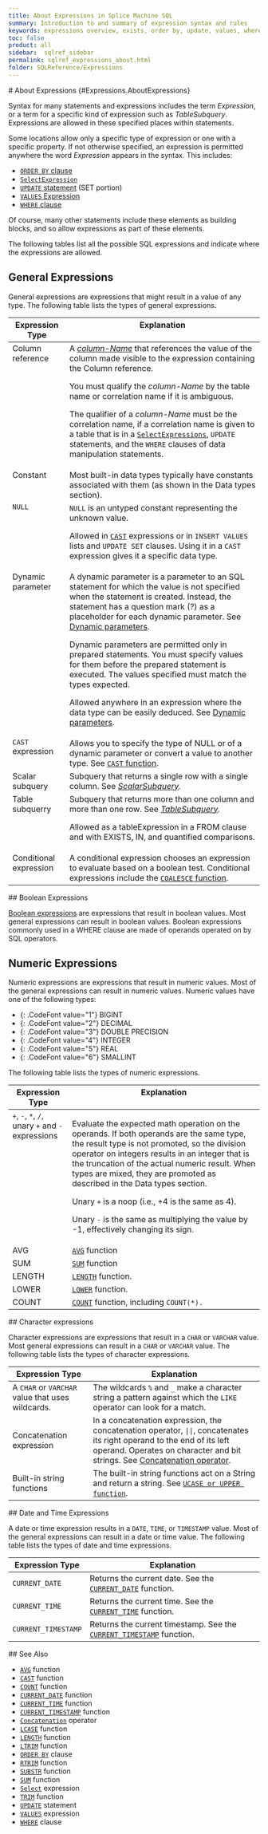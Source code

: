 ```yaml
---
title: About Expressions in Splice Machine SQL
summary: Introduction to and summary of expression syntax and rules
keywords: expressions overview, exists, order by, update, values, where
toc: false
product: all
sidebar:  sqlref_sidebar
permalink: sqlref_expressions_about.html
folder: SQLReference/Expressions
---
```

<section>
<div class="TopicContent" data-swiftype-index="true" markdown="1">
# About Expressions   {#Expressions.AboutExpressions}

Syntax for many statements and expressions includes the term
*Expression*, or a term for a specific kind of expression such as
<var>TableSubquery</var>. Expressions are allowed in these specified
places within statements.

Some locations allow only a specific type of expression or one with a
specific property. If not otherwise specified, an expression is
permitted anywhere the word *Expression* appears in the syntax. This
includes:

* [`ORDER BY` clause](sqlref_clauses_orderby.html)
* [`SelectExpression`](sqlref_expressions_select.html)
* [`UPDATE` statement](sqlref_statements_update.html) (SET portion)
* [`VALUES` Expression](sqlref_expressions_values.html)
* [`WHERE` clause](sqlref_clauses_where.html)

Of course, many other statements include these elements as building
blocks, and so allow expressions as part of these elements.

The following tables list all the possible SQL expressions and indicate
where the expressions are allowed.

## General Expressions

General expressions are expressions that might result in a value of any
type. The following table lists the types of general expressions.

<table summary="Types of general expressions in Splice Machine SQL">
                <col />
                <col />
                <thead>
                    <tr>
                        <th style="vertical-align:top"><strong>Expression Type</strong>
                        </th>
                        <th style="vertical-align:top"><strong>Explanation</strong>
                        </th>
                    </tr>
                </thead>
                <tbody>
                    <tr>
                        <td style="vertical-align:top">Column reference</td>
                        <td style="vertical-align:top">A <a href="sqlref_identifiers_types.html#ColumnName"><var>column-Name</var></a> that 					references the value of the column made visible to the expression containing the Column reference.
					<p>You must qualify the <var>column-Name</var> by the table name or correlation name if it is ambiguous.</p><p>The qualifier of a <var>column-Name</var> must be the correlation name, if a correlation name is given to a table that is in a <a href="sqlref_expressions_select.html"><code>SelectExpressions</code></a>, <code>UPDATE</code> statements, and the <code>WHERE</code> clauses of data manipulation statements.</p></td>
                    </tr>
                    <tr>
                        <td style="vertical-align:top">Constant</td>
                        <td style="vertical-align:top">Most built-in data types typically have constants associated with them (as shown in the Data types section). </td>
                    </tr>
                    <tr>
                        <td style="vertical-align:top"><code>NULL</code>
                        </td>
                        <td style="vertical-align:top"><code>NULL</code> is an untyped constant representing the unknown value.
					<p>Allowed in <a href="sqlref_builtinfcns_cast.html"><code>CAST</code></a> expressions or in <code>INSERT VALUES</code> lists and <code>UPDATE SET</code> clauses. Using it in a <code>CAST</code> expression gives it a specific data type.</p></td>
                    </tr>
                    <tr>
                        <td style="vertical-align:top">Dynamic parameter</td>
                        <td style="vertical-align:top">A dynamic parameter is a parameter to an SQL statement for which the value is not specified when the statement is created. Instead, the statement has a question mark (?) as a placeholder for each dynamic parameter. 	See <a href="sqlref_expressions_dynamicparams.html">Dynamic parameters</a>.
					<p>Dynamic parameters are permitted only in prepared statements. You must specify values for them before the prepared statement is executed. The values specified must match the types expected.</p><p>Allowed anywhere in an expression where the data type can be easily deduced. See <a href="sqlref_expressions_dynamicparams.html">Dynamic parameters</a>.</p></td>
                    </tr>
                    <tr>
                        <td style="vertical-align:top"><code>CAST</code> expression</td>
                        <td style="vertical-align:top">Allows you to specify the type of NULL or of a dynamic parameter or convert a value to another type. See <a href="sqlref_builtinfcns_cast.html"><code>CAST</code> function</a>.</td>
                    </tr>
                    <tr>
                        <td style="vertical-align:top">Scalar subquery</td>
                        <td style="vertical-align:top">Subquery that returns a single row with a single column. See <em><a href="sqlref_queries_scalarsubquery.html">ScalarSubquery</a>.</em></td>
                    </tr>
                    <tr>
                        <td style="vertical-align:top">Table subquerry</td>
                        <td style="vertical-align:top">Subquery that returns more than one column and more than one row. See <em><a href="sqlref_queries_tablesubquery.html">TableSubquery</a>.</em><p>Allowed as a tableExpression in a FROM clause and with EXISTS, IN, and quantified comparisons.</p></td>
                    </tr>
                    <tr>
                        <td style="vertical-align:top">Conditional expression</td>
                        <td style="vertical-align:top">A conditional expression chooses an expression to evaluate based on a boolean test. Conditional expressions include the <a href="sqlref_builtinfcns_coalesce.html"><code>COALESCE</code> function</a>.</td>
                    </tr>
                </tbody>
            </table>
## Boolean Expressions

[Boolean expressions](sqlref_expressions_boolean.html) are expressions
that result in boolean values. Most general expressions can result in
boolean values. Boolean expressions commonly used in a WHERE clause are
made of operands operated on by SQL operators.

## Numeric Expressions

Numeric expressions are expressions that result in numeric values. Most
of the general expressions can result in numeric values. Numeric values
have one of the following types:

* {: .CodeFont value="1"} BIGINT
* {: .CodeFont value="2"} DECIMAL
* {: .CodeFont value="3"} DOUBLE PRECISION
* {: .CodeFont value="4"} INTEGER
* {: .CodeFont value="5"} REAL
* {: .CodeFont value="6"} SMALLINT

The following table lists the types of numeric expressions.

<table summary="Numeric expression types">
                <col />
                <col />
                <thead>
                    <tr>
                        <th style="vertical-align:top"><strong>Expression Type</strong>
                        </th>
                        <th style="vertical-align:top"><strong>Explanation</strong>
                        </th>
                    </tr>
                </thead>
                <tbody>
                    <tr>
                        <td style="vertical-align:top"> <code>+</code>, <code>-</code>, <code>*</code>, <code>/</code>,<br /> unary <code>+</code> and <code>-</code> expressions</td>
                        <td style="vertical-align:top">
                            <p>Evaluate the expected math operation on the operands. If both operands are the same type, the result type is not promoted, so the division operator on integers results in an integer that is the truncation of the actual numeric result. When types are mixed, they are promoted as described in the Data types section.
					</p>
                            <p>Unary <code>+</code> is a noop (i.e., +4 is the same as 4). </p>
                            <p>Unary <code>-</code> is the same as multiplying the value by -1, effectively changing its sign.</p>
                        </td>
                    </tr>
                    <tr>
                        <td style="vertical-align:top" class="CodeFont">AVG</td>
                        <td style="vertical-align:top"><a href="sqlref_builtinfcns_avg.html"><code>AVG</code></a> function</td>
                    </tr>
                    <tr>
                        <td style="vertical-align:top" class="CodeFont">SUM</td>
                        <td style="vertical-align:top"><a href="sqlref_builtinfcns_sum.html"><code>SUM</code></a> function</td>
                    </tr>
                    <tr>
                        <td style="vertical-align:top" class="CodeFont">LENGTH</td>
                        <td style="vertical-align:top"><a href="sqlref_builtinfcns_length.html"><code>LENGTH</code></a> function.</td>
                    </tr>
                    <tr>
                        <td style="vertical-align:top" class="CodeFont">LOWER</td>
                        <td style="vertical-align:top"><a href="sqlref_builtinfcns_lcase.html"><code>LOWER</code></a> function.</td>
                    </tr>
                    <tr>
                        <td style="vertical-align:top" class="CodeFont">COUNT</td>
                        <td style="vertical-align:top"><a href="sqlref_builtinfcns_count.html"><code>COUNT</code></a> function, including <code>COUNT(*).</code></td>
                    </tr>
                </tbody>
            </table>
## Character expressions

Character expressions are expressions that result in a `CHAR` or
`VARCHAR` value. Most general expressions can result in a `CHAR` or
`VARCHAR` value. The following table lists the types of character
expressions.

<table summary="Character expression types">
                <col />
                <col />
                <thead>
                    <tr>
                        <th style="vertical-align:top"><strong>Expression Type</strong>
                        </th>
                        <th style="vertical-align:top"><strong>Explanation</strong>
                        </th>
                    </tr>
                </thead>
                <tbody>
                    <tr>
                        <td>A <code>CHAR</code> or <code>VARCHAR</code> value that uses wildcards. </td>
                        <td>The wildcards <code>%</code> and <code>_</code> make a character string a pattern against which the <code>LIKE</code> operator can look for a match.</td>
                    </tr>
                    <tr>
                        <td>Concatenation expression</td>
                        <td>In a concatenation expression, the concatenation operator, <code>||</code>, concatenates its right operand to the end of its left operand. Operates on character and bit strings. See <a href="sqlref_builtinfcns_concat.html">Concatenation operator</a>.</td>
                    </tr>
                    <tr>
                        <td>Built-in string functions</td>
                        <td>The built-in string functions act on a String and return a string. See <a href="sqlref_builtinfcns_ucase.html"><code>UCASE or UPPER function</code></a>.</td>
                    </tr>
                </tbody>
            </table>
## Date and Time Expressions

A date or time expression results in a `DATE`, `TIME`, or `TIMESTAMP`
value. Most of the general expressions can result in a date or time
value. The following table lists the types of date and time expressions.

<table summary="Date and time expression types">
                <col />
                <col />
                <thead>
                    <tr>
                        <th><strong>Expression Type</strong>
                        </th>
                        <th><strong>Explanation</strong>
                        </th>
                    </tr>
                </thead>
                <tbody>
                    <tr>
                        <td><code>CURRENT_DATE</code></td>
                        <td>Returns the current date. See the <a href="sqlref_builtinfcns_currentdate.html"><code>CURRENT_DATE</code></a> function.</td>
                    </tr>
                    <tr>
                        <td><code>CURRENT_TIME</code></td>
                        <td>Returns the current time. See the <a href="sqlref_builtinfcns_currenttime.html"><code>CURRENT_TIME</code></a> function.</td>
                    </tr>
                    <tr>
                        <td><code>CURRENT_TIMESTAMP</code></td>
                        <td>Returns the current timestamp. See the <a href="sqlref_builtinfcns_currenttimestamp.html"><code>CURRENT_TIMESTAMP</code></a> function.</td>
                    </tr>
                </tbody>
            </table>
## See Also

* [`AVG`](sqlref_builtinfcns_avg.html) function
* [`CAST`](sqlref_builtinfcns_cast.html) function
* [`COUNT`](sqlref_builtinfcns_count.html) function
* [`CURRENT_DATE`](sqlref_builtinfcns_currentdate.html) function
* [`CURRENT_TIME`](sqlref_builtinfcns_currenttime.html) function
* [`CURRENT_TIMESTAMP`](sqlref_builtinfcns_currenttimestamp.html)
  function
* [`Concatenation`](sqlref_builtinfcns_concat.html) operator
* [`LCASE`](sqlref_builtinfcns_lcase.html) function
* [`LENGTH`](sqlref_builtinfcns_length.html) function
* [`LTRIM`](sqlref_builtinfcns_ltrim.html) function
* [`ORDER BY`](sqlref_clauses_orderby.html) clause
* [`RTRIM`](sqlref_builtinfcns_rtrim.html) function
* [`SUBSTR`](sqlref_builtinfcns_substr.html) function
* [`SUM`](sqlref_builtinfcns_sum.html) function
* [`Select`](sqlref_expressions_select.html) expression
* [`TRIM`](sqlref_builtinfcns_trim.html) function
* [`UPDATE`](sqlref_statements_update.html) statement
* [`VALUES`](sqlref_expressions_values.html) expression
* [`WHERE`](sqlref_clauses_where.html) clause

</div>
</section>

